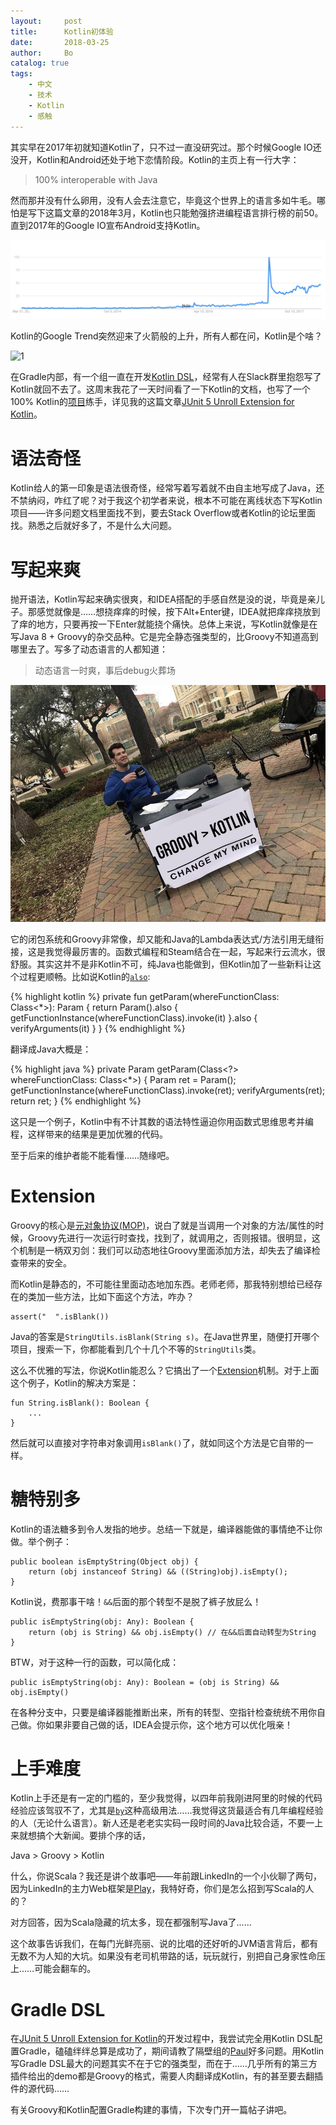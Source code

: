 ```yaml
---
layout:     post
title:      Kotlin初体验
date:       2018-03-25
author:     Bo 
catalog: true
tags:
    - 中文
    - 技术
    - Kotlin
    - 感触
---
```


其实早在2017年初就知道Kotlin了，只不过一直没研究过。那个时候Google IO还没开，Kotlin和Android还处于地下恋情阶段。Kotlin的主页上有一行大字：

> 100% interoperable with Java

然而那并没有什么卵用，没有人会去注意它，毕竟这个世界上的语言多如牛毛。哪怕是写下这篇文章的2018年3月，Kotlin也只能勉强挤进编程语言排行榜的前50。直到2017年的Google IO宣布Android支持Kotlin。

![1](/img/kotlin-trends.png)

Kotlin的Google Trend突然迎来了火箭般的上升，所有人都在问，Kotlin是个啥？

![1](http://img4.tbcdn.cn/L1/461/1/eda2bc5300ee6f7ef80dd715bd8efa81ae7e3736.jpeg)

在Gradle内部，有一个组一直在开发[Kotlin DSL](https://github.com/gradle/kotlin-dsl)，经常有人在Slack群里抱怨写了Kotlin就回不去了。这周末我花了一天时间看了一下Kotlin的文档，也写了一个100% Kotlin的[项目](https://github.com/blindpirate/junit5-unroll-extension)练手，详见我的这篇文章[JUnit 5 Unroll Extension for Kotlin](/2018/03/25/JUnit-5-Unroll-Extension-for-Kotlin)。

# 语法奇怪

Kotlin给人的第一印象是语法很奇怪，经常写着写着就不由自主地写成了Java，还不禁纳闷，咋红了呢？对于我这个初学者来说，根本不可能在离线状态下写Kotlin项目——许多问题文档里面找不到，要去Stack Overflow或者Kotlin的论坛里面找。熟悉之后就好多了，不是什么大问题。

# 写起来爽

抛开语法，Kotlin写起来确实很爽，和IDEA搭配的手感自然是没的说，毕竟是亲儿子。那感觉就像是……想挠痒痒的时候，按下Alt+Enter键，IDEA就把痒痒挠放到了痒的地方，只要再按一下Enter就能挠个痛快。总体上来说，写Kotlin就像是在写Java 8 + Groovy的杂交品种。它是完全静态强类型的，比Groovy不知道高到哪里去了。写多了动态语言的人都知道：

> 动态语言一时爽，事后debug火葬场

![1](/img/groovy-to-kotlin.jpg)

它的闭包系统和Groovy非常像，却又能和Java的Lambda表达式/方法引用无缝衔接，这是我觉得最厉害的。函数式编程和Steam结合在一起，写起来行云流水，很舒服。其实这并不是非Kotlin不可，纯Java也能做到，但Kotlin加了一些新料让这个过程更顺畅。比如说Kotlin的[`also`](https://kotlinlang.org/api/latest/jvm/stdlib/kotlin/also.html):

{% highlight kotlin %}
private fun getParam(whereFunctionClass: Class<*>): Param {
    return Param().also { getFunctionInstance(whereFunctionClass).invoke(it) }.also { verifyArguments(it) }
}
{% endhighlight %}

翻译成Java大概是：

{% highlight java %}
private Param getParam(Class<?> whereFunctionClass: Class<*>) {
    Param ret = Param();
    getFunctionInstance(whereFunctionClass).invoke(ret);
    verifyArguments(ret);
    return ret;
}
{% endhighlight %}

这只是一个例子，Kotlin中有不计其数的语法特性逼迫你用函数式思维思考并编程，这样带来的结果是更加优雅的代码。

至于后来的维护者能不能看懂……随缘吧。

# Extension

Groovy的核心是[元对象协议(MOP)](http://groovy-lang.org/metaprogramming.html)，说白了就是当调用一个对象的方法/属性的时候，Groovy先进行一次运行时查找，找到了，就调用之，否则报错。很明显，这个机制是一柄双刃剑：我们可以动态地往Groovy里面添加方法，却失去了编译检查带来的安全。

而Kotlin是静态的，不可能往里面动态地加东西。老师老师，那我特别想给已经存在的类加一些方法，比如下面这个方法，咋办？


```
assert("  ".isBlank())
```

Java的答案是`StringUtils.isBlank(String s)`。在Java世界里，随便打开哪个项目，搜索一下，你都能看到几个十几个不等的`StringUtils`类。

这么不优雅的写法，你说Kotlin能忍么？它搞出了一个[Extension](https://kotlinlang.org/docs/reference/extensions.html)机制。对于上面这个例子，Kotlin的解决方案是：

```
fun String.isBlank(): Boolean {
    ...
}
```

然后就可以直接对字符串对象调用`isBlank()`了，就如同这个方法是它自带的一样。

# 糖特别多

Kotlin的语法糖多到令人发指的地步。总结一下就是，编译器能做的事情绝不让你做。举个例子：

```
public boolean isEmptyString(Object obj) {
    return (obj instanceof String) && ((String)obj).isEmpty();
}
```

Kotlin说，费那事干啥！`&&`后面的那个转型不是脱了裤子放屁么！

```
public isEmptyString(obj: Any): Boolean {
    return (obj is String) && obj.isEmpty() // 在&&后面自动转型为String
}
```

BTW，对于这种一行的函数，可以简化成：

```
public isEmptyString(obj: Any): Boolean = (obj is String) && obj.isEmpty()
```

在各种分支中，只要是编译器能推断出来，所有的转型、空指针检查统统不用你自己做。你如果非要自己做的话，IDEA会提示你，这个地方可以优化哦亲！

# 上手难度

Kotlin上手还是有一定的门槛的，至少我觉得，以四年前我刚进阿里的时候的代码经验应该驾驭不了，尤其是[`by`](https://kotlinlang.org/docs/reference/delegated-properties.html)这种高级用法……我觉得这货最适合有几年编程经验的人（无论什么语言）。新人还是老老实实码一段时间的Java比较合适，不要一上来就想搞个大新闻。要排个序的话，

Java > Groovy > Kotlin

什么，你说Scala？我还是讲个故事吧——年前跟LinkedIn的一个小伙聊了两句，因为LinkedIn的主力Web框架是[Play](https://www.playframework.com/)，我特好奇，你们是怎么招到写Scala的人的？

对方回答，因为Scala隐藏的坑太多，现在都强制写Java了……

这个故事告诉我们，在每门光鲜亮丽、说的比唱的还好听的JVM语言背后，都有无数不为人知的大坑。如果没有老司机带路的话，玩玩就行，别把自己身家性命压上……可能会翻车的。

# Gradle DSL

在[JUnit 5 Unroll Extension for Kotlin](https://github.com/blindpirate/junit5-unroll-extension)的开发过程中，我尝试完全用Kotlin DSL配置Gradle，磕磕绊绊总算是成功了，期间请教了隔壁组的[Paul](https://github.com/eskatos)好多问题。用Kotlin写Gradle DSL最大的问题其实不在于它的强类型，而在于……几乎所有的第三方插件给出的demo都是Groovy的格式，需要人肉翻译成Kotlin，有的甚至要去翻插件的源代码……

有关Groovy和Kotlin配置Gradle构建的事情，下次专门开一篇帖子讲吧。
